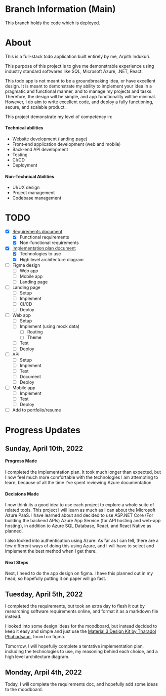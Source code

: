 # Branch Information (Main)

This branch holds the code which is deployed.

# About

This is a full-stack todo application built entirely by me, Arpith Indukuri.

This purpose of this project is to give me demonstrable experience using industry standard softwares like SQL, Microsoft Azure, .NET, React.

This todo app is not meant to be a groundbreaking idea, or have excellent design.
It is meant to demonstrate my ability to implement your idea in a pragmatic and functional manner, and to manage my projects and tasks.
Therefore, the design will be simple, and app functionality will be minimal.
However, I do aim to write excellent code, and deploy a fully functioning, secure, and scalable product.

This project demonstrate my level of competency in:

#### Technical abilities

- Website development (landing page)
- Front-end application development (web and mobile)
- Back-end API development
- Testing
- CI/CD
- Deployment

#### Non-Technical Abilities

- UI/UX design
- Project management
- Codebase management

# TODO

- [x] [Requirements document](Requirements.md)
  - [x] Functional requirements
  - [x] Non-functional requirements
- [x] [Implementation plan document](Implementation%20Plan.md)
  - [x] Technologies to use
  - [x] High level architecture diagram
- [ ] Figma design
  - [ ] Web app
  - [ ] Mobile app
  - [ ] Landing page
- [ ] Landing page
  - [ ] Setup
  - [ ] Implement
  - [ ] CI/CD
  - [ ] Deploy
- [ ] Web app
  - [ ] Setup
  - [ ] Implement (using mock data)
    - [ ] Routing
    - [ ] Theme
  - [ ] Test
  - [ ] Deploy
- [ ] API
  - [ ] Setup
  - [ ] Implement
  - [ ] Test
  - [ ] Document
  - [ ] Deploy
- [ ] Mobile app
  - [ ] Implement
  - [ ] Test
  - [ ] Deploy
- [ ] Add to portfolio/resume

# Progress Updates

## Sunday, April 10th, 2022

#### Progress Made

I completed the implementation plan.
It took much longer than expected, but I now feel much more comfortable with the technologies I am attempting to learn, because of all the time I've spent reviewing Azure documentation.

#### Decisions Made

I now think its a good idea to use each project to explore a whole suite of related tools.
This project I will learn as much as I can about the Microsoft Azure PaaS.
I have learned about and decided to use ASP.NET Core (For building the backend APIs) Azure App Service (for API hosting and web-app hosting), in addition to Azure SQL Database, React, and React Native as planned.

I also looked into authentication using Azure.
As far as I can tell, there are a few different ways of doing this using Azure, and I will have to select and implement the best method when I get there.

#### Next Steps

Next, I need to do the app design on figma.
I have this planned out in my head, so hopefully putting it on paper will go fast.

## Tuesday, April 5th, 2022

I completed the requirements, but took an extra day to flesh it out by researching software requirements online, and format it as a markdown file instead.

I looked into some design ideas for the moodboard, but instead decided to keep it easy and simple and just use the [Material 3 Design Kit by Tharadol Phuhadsaun](https://www.figma.com/community/file/1090781564385530310), found on figma.

Tomorrow, I will hopefully complete a tentative implementation plan, including the technologies to use, my reasoning behind each choice, and a high level architecture diagram.

## Monday, Arpil 4th, 2022

Today, I will complete the requirements doc, and hopefully add some ideas to the moodboard.
